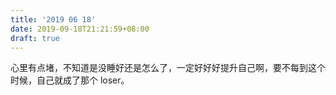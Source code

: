 ```yaml
---
title: '2019 06 18'
date: 2019-09-18T21:21:59+08:00
draft: true
---
```


心里有点堵，不知道是没睡好还是怎么了，一定好好好提升自己啊，要不每到这个时候，自己就成了那个 loser。
